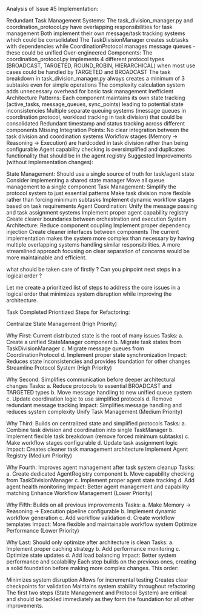 Analysis of Issue #5 Implementation:

Redundant Task Management Systems:
The task_division_manager.py and coordination_protocol.py have overlapping responsibilities for task management
Both implement their own message/task tracking systems which could be consolidated
The TaskDivisionManager creates subtasks with dependencies while CoordinationProtocol manages message queues - these could be unified
Over-engineered Components:
The coordination_protocol.py implements 4 different protocol types (BROADCAST, TARGETED, ROUND_ROBIN, HIERARCHICAL) when most use cases could be handled by TARGETED and BROADCAST
The task breakdown in task_division_manager.py always creates a minimum of 3 subtasks even for simple operations
The complexity calculation system adds unnecessary overhead for basic task management
Inefficient Architecture Patterns:
Each component maintains its own state tracking (active_tasks, message_queues, sync_points) leading to potential state inconsistencies
Multiple separate queuing systems (message queues in coordination protocol, workload tracking in task division) that could be consolidated
Redundant timestamp and status tracking across different components
Missing Integration Points:
No clear integration between the task division and coordination systems
Workflow stages (Memory → Reasoning → Execution) are hardcoded in task division rather than being configurable
Agent capability checking is oversimplified and duplicates functionality that should be in the agent registry
Suggested Improvements (without implementation changes):

State Management:
Should use a single source of truth for task/agent state
Consider implementing a shared state manager
Move all queue management to a single component
Task Management:
Simplify the protocol system to just essential patterns
Make task division more flexible rather than forcing minimum subtasks
Implement dynamic workflow stages based on task requirements
Agent Coordination:
Unify the message passing and task assignment systems
Implement proper agent capability registry
Create clearer boundaries between orchestration and execution
System Architecture:
Reduce component coupling
Implement proper dependency injection
Create cleaner interfaces between components
The current implementation makes the system more complex than necessary by having multiple overlapping systems handling similar responsibilities. A more streamlined approach focusing on clear separation of concerns would be more maintainable and efficient.




what should be taken care of firstly ? Can you pinpoint next steps in a logical order ?


Let me create a prioritized list of steps to address the core issues in a logical order that minimizes system disruption while improving the architecture.


Task Completed
Prioritized Steps for Refactoring:

Centralize State Management (High Priority)

Why First: Current distributed state is the root of many issues
Tasks: a. Create a unified StateManager component b. Migrate task states from TaskDivisionManager c. Migrate message queues from CoordinationProtocol d. Implement proper state synchronization
Impact: Reduces state inconsistencies and provides foundation for other changes
Streamline Protocol System (High Priority)

Why Second: Simplifies communication before deeper architectural changes
Tasks: a. Reduce protocols to essential BROADCAST and TARGETED types b. Move message handling to new unified queue system c. Update coordination logic to use simplified protocols d. Remove redundant message tracking
Impact: Simplifies message handling and reduces system complexity
Unify Task Management (Medium Priority)

Why Third: Builds on centralized state and simplified protocols
Tasks: a. Combine task division and coordination into single TaskManager b. Implement flexible task breakdown (remove forced minimum subtasks) c. Make workflow stages configurable d. Update task assignment logic
Impact: Creates cleaner task management architecture
Implement Agent Registry (Medium Priority)

Why Fourth: Improves agent management after task system cleanup
Tasks: a. Create dedicated AgentRegistry component b. Move capability checking from TaskDivisionManager c. Implement proper agent state tracking d. Add agent health monitoring
Impact: Better agent management and capability matching
Enhance Workflow Management (Lower Priority)

Why Fifth: Builds on all previous improvements
Tasks: a. Make Memory → Reasoning → Execution pipeline configurable b. Implement dynamic workflow generation c. Add workflow validation d. Create workflow templates
Impact: More flexible and maintainable workflow system
Optimize Performance (Lower Priority)

Why Last: Should only optimize after architecture is clean
Tasks: a. Implement proper caching strategy b. Add performance monitoring c. Optimize state updates d. Add load balancing
Impact: Better system performance and scalability
Each step builds on the previous ones, creating a solid foundation before making more complex changes. This order:

Minimizes system disruption
Allows for incremental testing
Creates clear checkpoints for validation
Maintains system stability throughout refactoring
The first two steps (State Management and Protocol System) are critical and should be tackled immediately as they form the foundation for all other improvements.